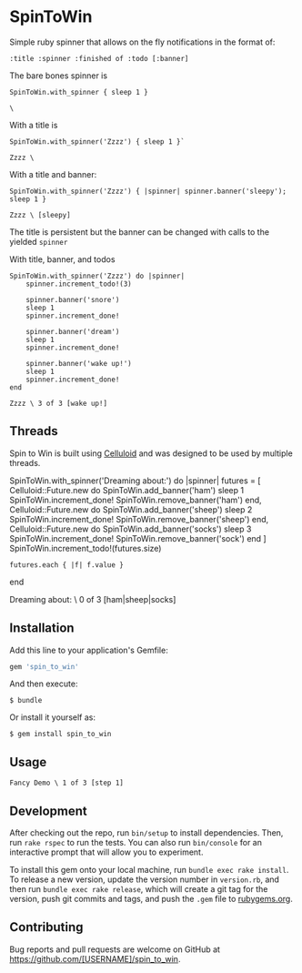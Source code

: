 # SpinToWin

Simple ruby spinner that allows on the fly notifications in the format of:

    :title :spinner :finished of :todo [:banner]

The bare bones spinner is

    SpinToWin.with_spinner { sleep 1 }

    \

With a title is

    SpinToWin.with_spinner('Zzzz') { sleep 1 }`

    Zzzz \

With a title and banner:

    SpinToWin.with_spinner('Zzzz') { |spinner| spinner.banner('sleepy'); sleep 1 }

    Zzzz \ [sleepy]

The title is persistent but the banner can be changed with calls to the yielded `spinner`

With title, banner, and todos

    SpinToWin.with_spinner('Zzzz') do |spinner|
        spinner.increment_todo!(3)

        spinner.banner('snore')
        sleep 1
        spinner.increment_done!

        spinner.banner('dream')
        sleep 1
        spinner.increment_done!

        spinner.banner('wake up!')
        sleep 1
        spinner.increment_done!
    end

    Zzzz \ 3 of 3 [wake up!]

## Threads

Spin to Win is built using [Celluloid](https://github.com/celluloid/celluloid) and was designed to be used by multiple threads.

   SpinToWin.with_spinner('Dreaming about:') do |spinner|
    futures = [
      Celluloid::Future.new do
        SpinToWin.add_banner('ham')
        sleep 1
        SpinToWin.increment_done!
        SpinToWin.remove_banner('ham')
      end,
      Celluloid::Future.new do
        SpinToWin.add_banner('sheep')
        sleep 2
        SpinToWin.increment_done!
        SpinToWin.remove_banner('sheep')
      end,
      Celluloid::Future.new do
        SpinToWin.add_banner('socks')
        sleep 3
        SpinToWin.increment_done!
        SpinToWin.remove_banner('sock')
      end
    ]
    SpinToWin.increment_todo!(futures.size)

    futures.each { |f| f.value }
   end

Dreaming about: \ 0 of 3 [ham|sheep|socks]

## Installation

Add this line to your application's Gemfile:

```ruby
gem 'spin_to_win'
```

And then execute:

    $ bundle

Or install it yourself as:

    $ gem install spin_to_win

## Usage

    Fancy Demo \ 1 of 3 [step 1]

## Development

After checking out the repo, run `bin/setup` to install dependencies. Then, run `rake rspec` to run the tests. You can also run `bin/console` for an interactive prompt that will allow you to experiment.

To install this gem onto your local machine, run `bundle exec rake install`. To release a new version, update the version number in `version.rb`, and then run `bundle exec rake release`, which will create a git tag for the version, push git commits and tags, and push the `.gem` file to [rubygems.org](https://rubygems.org).

## Contributing

Bug reports and pull requests are welcome on GitHub at https://github.com/[USERNAME]/spin_to_win.
